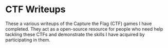 # CTF Writeups

These a various writeups of the Capture the Flag (CTF) games I have completed. They act as a open-source resource for people who need help tackling these CTFs and demonstrate the skills I have acquired by participating in them. 
